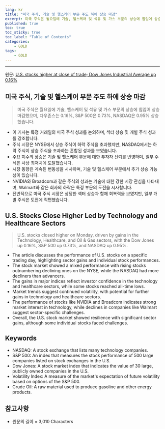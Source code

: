 ```yaml
---
lang: kr
title: "미국 주식, 기술 및 헬스케어 부문 주도 하에 상승 마감"
excerpt: 미국 주식은 월요일에 기술, 헬스케어 및 석유 및 가스 부문의 상승에 힘입어 상승 마감했으며, 다우존스는 0.16%, S&P 500은 0.73%, NASDAQ은 0.95% 상승했습니다.
published: true
toc: true
toc_sticky: true
toc_label: "Table of Contents"
categories:
    - GOLD
tags:
    - GOLD
---
```


---

  원문: [U.S. stocks higher at close of trade; Dow Jones Industrial Average up 0.16%](https://www.investing.com/news/stock-market-news/us-stocks-higher-at-close-of-trade-dow-jones-industrial-average-up-016-3787617)

## 미국 주식, 기술 및 헬스케어 부문 주도 하에 상승 마감

> 미국 주식은 월요일에 기술, 헬스케어 및 석유 및 가스 부문의 상승에 힘입어 상승 마감했으며, 다우존스는 0.16%, S&P 500은 0.73%, NASDAQ은 0.95% 상승했습니다.


- 이 기사는 특정 거래일의 미국 주식 성과를 논의하며, 섹터 상승 및 개별 주식 성과를 강조합니다.
- 주식 시장은 NYSE에서 상승 주식이 하락 주식을 초과했지만, NASDAQ에서는 하락 주식이 상승 주식을 초과하는 혼합된 성과를 보였습니다.
- 주요 지수의 상승은 기술 및 헬스케어 부문에 대한 투자자 신뢰를 반영하며, 일부 주식은 사상 최저치에 도달했습니다.
- 시장 동향은 계속된 변동성을 시사하며, 기술 및 헬스케어 부문에서 추가 상승 가능성이 있습니다.
- NVIDIA와 Broadcom과 같은 주식의 성과는 기술에 대한 강한 시장 관심을 나타내며, Walmart와 같은 회사의 하락은 특정 부문의 도전을 시사합니다.
- 전반적으로 미국 주식 시장은 상당한 섹터 상승과 함께 회복력을 보였지만, 일부 개별 주식은 도전에 직면했습니다.

## U.S. Stocks Close Higher Led by Technology and Healthcare Sectors

> U.S. stocks closed higher on Monday, driven by gains in the Technology, Healthcare, and Oil & Gas sectors, with the Dow Jones up 0.16%, S&P 500 up 0.73%, and NASDAQ up 0.95%.


- The article discusses the performance of U.S. stocks on a specific trading day, highlighting sector gains and individual stock performances.
- The stock market showed a mixed performance with rising stocks outnumbering declining ones on the NYSE, while the NASDAQ had more decliners than advancers.
- The gains in major indices reflect investor confidence in the technology and healthcare sectors, while some stocks reached all-time lows.
- Market trends suggest continued volatility, with potential for further gains in technology and healthcare sectors.
- The performance of stocks like NVIDIA and Broadcom indicates strong market interest in technology, while declines in companies like Walmart suggest sector-specific challenges.
- Overall, the U.S. stock market showed resilience with significant sector gains, although some individual stocks faced challenges.

## Keywords

- NASDAQ: A stock exchange that lists many technology companies.
- S&P 500: An index that measures the stock performance of 500 large companies listed on stock exchanges in the U.S.
- Dow Jones: A stock market index that indicates the value of 30 large, publicly owned companies in the U.S.
- Volatility Index: A measure of the market's expectation of future volatility based on options of the S&P 500.
- Crude Oil: A raw material used to produce gasoline and other energy products.

## 참고사항

- 원문의 길이 = 3,010 Characters


